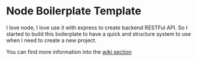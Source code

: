# Node Boilerplate Template

I love node, I love use it with express to create backend RESTFul API. So I started to build this boilerplate to have a quick and structure system to use when I need to create a new project.

You can find more information into the [wiki section](https://github.com/andreabbondanza/node-server-boilerplate/wiki)